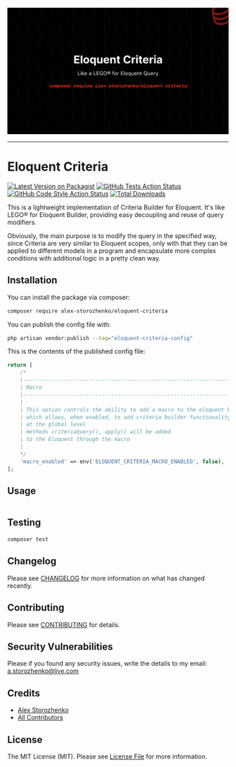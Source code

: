 ![Eloquent Criteria like LEGO® for Eloquent Builder](./art/banner.png)

---

# Eloquent Criteria

[![Latest Version on Packagist](https://img.shields.io/packagist/v/alex-storozhenko/eloquent-criteria.svg?style=flat-square)](https://packagist.org/packages/alex-storozhenko/eloquent-criteria)
[![GitHub Tests Action Status](https://img.shields.io/github/actions/workflow/status/alex-storozhenko/eloquent-criteria/run-tests.yml?branch=main&label=tests&style=flat-square)](https://github.com/alex-storozhenko/eloquent-criteria/actions?query=workflow%3Arun-tests+branch%3Amain)
[![GitHub Code Style Action Status](https://img.shields.io/github/actions/workflow/status/alex-storozhenko/eloquent-criteria/fix-php-code-style-issues.yml?branch=main&label=code%20style&style=flat-square)](https://github.com/alex-storozhenko/eloquent-criteria/actions?query=workflow%3A"Fix+PHP+code+style+issues"+branch%3Amain)
[![Total Downloads](https://img.shields.io/packagist/dt/alex-storozhenko/eloquent-criteria.svg?style=flat-square)](https://packagist.org/packages/alex-storozhenko/eloquent-criteria)

This is a lightweight implementation of Criteria Builder for Eloquent.
It's like LEGO® for Eloquent Builder, providing easy decoupling and reuse of query modifiers.

Obviously, the main purpose is to modify the query in the specified way, 
since Criteria are very similar to Eloquent scopes, 
only with that they can be applied to different models in a program 
and encapsulate more complex conditions with additional logic in a pretty clean way.

## Installation

You can install the package via composer:

```bash
composer require alex-storozhenko/eloquent-criteria
```

You can publish the config file with:

```bash
php artisan vendor:publish --tag="eloquent-criteria-config"
```

This is the contents of the published config file:

```php
return [
    /*
    |--------------------------------------------------------------------------
    | Macro
    |--------------------------------------------------------------------------
    |
    | This option controls the ability to add a macro to the eloquent builder,
    | which allows, when enabled, to add criteria builder functionality to the eloquent
    | at the global level
    | methods criteriaQuery(), apply() will be added
    | to the Eloquent through the macro
    |
    */
    'macro_enabled' => env('ELOQUENT_CRITERIA_MACRO_ENABLED', false),
];

```

## Usage

```php

```

## Testing

```bash
composer test
```

## Changelog

Please see [CHANGELOG](CHANGELOG.md) for more information on what has changed recently.

## Contributing

Please see [CONTRIBUTING](CONTRIBUTING.md) for details.

## Security Vulnerabilities

Please if you found any security issues, write the details to my email: [a.storozhenko@live.com](mailto:a.storozhenko@live.com)

## Credits

- [Alex Storozhenko](https://github.com/alex-storozhenko)
- [All Contributors](../../contributors)

## License

The MIT License (MIT). Please see [License File](LICENSE.md) for more information.
